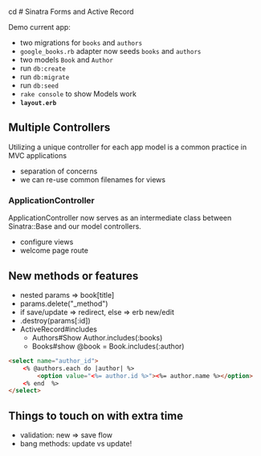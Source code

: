 cd # Sinatra Forms and Active Record

Demo current app:

- two migrations for `books` and `authors`
- `google_books.rb` adapter now seeds `books` and `authors`
- two models `Book` and `Author`
- run `db:create`
- run `db:migrate`
- run `db:seed`
- `rake console` to show Models work
- **`layout.erb`**

## Multiple Controllers

Utilizing a unique controller for each app model is a common practice in MVC applications

- separation of concerns
- we can re-use common filenames for views

### ApplicationController

ApplicationController now serves as an intermediate class between Sinatra::Base and our model controllers.

- configure views
- welcome page route

## New methods or features

- nested params => book[title]
- params.delete("_method")
- if save/update => redirect, else => erb new/edit
- .destroy(params[:id])
- ActiveRecord#includes
  - Authors#Show Author.includes(:books)
  - Books#show @book = Book.includes(:author)

```html
<select name="author_id">
    <% @authors.each do |author| %>
        <option value="<%= author.id %>"><%= author.name %></option>
    <% end  %>
</select>
```

## Things to touch on with extra time

- validation: new => save flow
- bang methods: update vs update!
